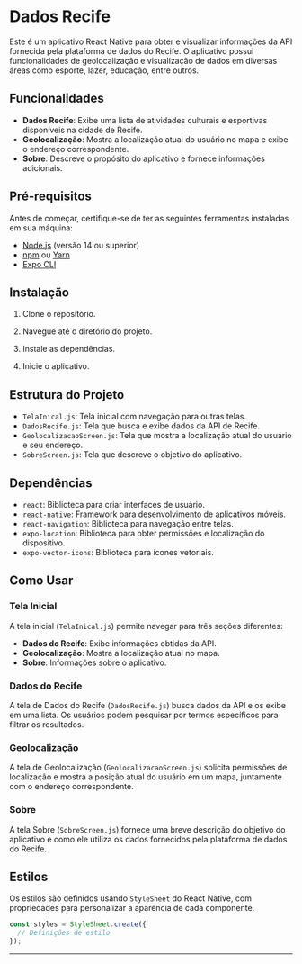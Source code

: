 # Dados Recife 

Este é um aplicativo React Native para obter e visualizar informações da API fornecida pela plataforma de dados do Recife. O aplicativo possui funcionalidades de geolocalização e visualização de dados em diversas áreas como esporte, lazer, educação, entre outros.

## Funcionalidades

- **Dados Recife**: Exibe uma lista de atividades culturais e esportivas disponíveis na cidade de Recife.
- **Geolocalização**: Mostra a localização atual do usuário no mapa e exibe o endereço correspondente.
- **Sobre**: Descreve o propósito do aplicativo e fornece informações adicionais.

## Pré-requisitos

Antes de começar, certifique-se de ter as seguintes ferramentas instaladas em sua máquina:

- [Node.js](https://nodejs.org/) (versão 14 ou superior)
- [npm](https://www.npmjs.com/) ou [Yarn](https://yarnpkg.com/)
- [Expo CLI](https://docs.expo.dev/get-started/installation/)

## Instalação

1. Clone o repositório.
2. Navegue até o diretório do projeto.
3. Instale as dependências.


4. Inicie o aplicativo.
## Estrutura do Projeto

- `TelaInical.js`: Tela inicial com navegação para outras telas.
- `DadosRecife.js`: Tela que busca e exibe dados da API de Recife.
- `GeolocalizacaoScreen.js`: Tela que mostra a localização atual do usuário e seu endereço.
- `SobreScreen.js`: Tela que descreve o objetivo do aplicativo.

## Dependências

- `react`: Biblioteca para criar interfaces de usuário.
- `react-native`: Framework para desenvolvimento de aplicativos móveis.
- `react-navigation`: Biblioteca para navegação entre telas.
- `expo-location`: Biblioteca para obter permissões e localização do dispositivo.
- `expo-vector-icons`: Biblioteca para ícones vetoriais.

## Como Usar

### Tela Inicial

A tela inicial (`TelaInical.js`) permite navegar para três seções diferentes:
- **Dados do Recife**: Exibe informações obtidas da API.
- **Geolocalização**: Mostra a localização atual no mapa.
- **Sobre**: Informações sobre o aplicativo.

### Dados do Recife

A tela de Dados do Recife (`DadosRecife.js`) busca dados da API e os exibe em uma lista. Os usuários podem pesquisar por termos específicos para filtrar os resultados.

### Geolocalização

A tela de Geolocalização (`GeolocalizacaoScreen.js`) solicita permissões de localização e mostra a posição atual do usuário em um mapa, juntamente com o endereço correspondente.

### Sobre

A tela Sobre (`SobreScreen.js`) fornece uma breve descrição do objetivo do aplicativo e como ele utiliza os dados fornecidos pela plataforma de dados do Recife.

## Estilos

Os estilos são definidos usando `StyleSheet` do React Native, com propriedades para personalizar a aparência de cada componente.

```javascript
const styles = StyleSheet.create({
  // Definições de estilo
});
```
---


